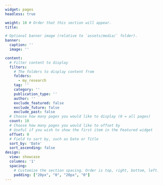 ```yaml
---
widget: pages
headless: true

weight: 10 # Order that this section will appear.
title: 

# Optional banner image (relative to `assets/media/` folder).
banner:
  caption: ''
  image: ''

content:
  # Filter content to display
  filters:
    # The folders to display content from
    folders:
      - my_research
    tag: ''
    category: ''
    publication_type: ''
    author: ''
    exclude_featured: false
    exclude_future: false
    exclude_past: false
  # Choose how many pages you would like to display (0 = all pages)
  count: 10
  # Choose how many pages you would like to offset by
  # Useful if you wish to show the first item in the Featured widget
  offset: 0
  # Field to sort by, such as Date or Title
  sort_by: 'Date'
  sort_ascending: false
design:
  view: showcase
  columns: '1'
  spacing:
    # Customize the section spacing. Order is top, right, bottom, left.
    padding: ["20px", "0", "20px", "0"]
---
```

